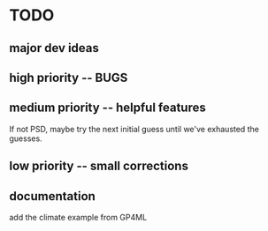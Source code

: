 # TODO

## major dev ideas

## high priority -- BUGS

## medium priority -- helpful features
If not PSD, maybe try the next initial guess until we've exhausted the guesses.

## low priority -- small corrections

## documentation
add the climate example from GP4ML
